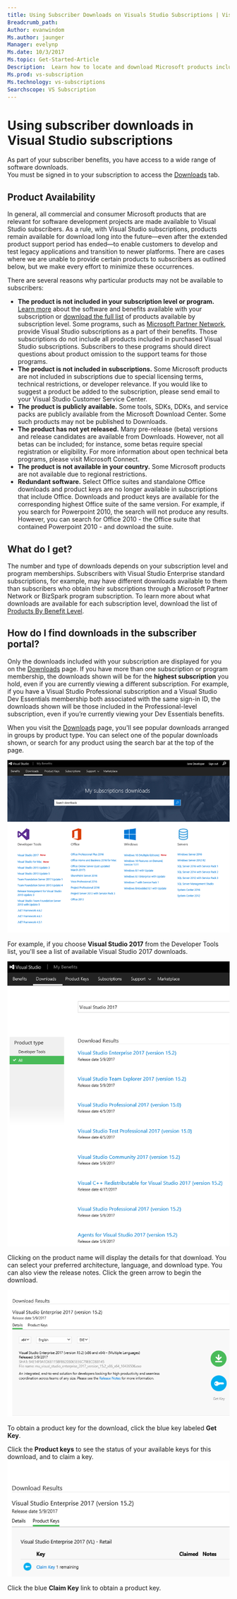 ```yaml
---
title: Using Subscriber Downloads on Visuals Studio Subscriptions | Visual Studio Marketplace
Breadcrumb_path: 
Author: evanwindom
Ms.author: jaunger
Manager: evelynp
Ms.date: 10/3/2017
Ms.topic: Get-Started-Article
Description:  Learn how to locate and download Microsoft products included with your Visual Studio subscription.  
Ms.prod: vs-subscription
Ms.technology: vs-subscriptions
Searchscope: VS Subscription
---
```


# Using subscriber downloads in Visual Studio subscriptions
As part of your subscriber benefits, you have access to a wide range of software downloads.  
You must be signed in to your subscription to access the [Downloads](https://my.visualstudio.com/downloads) tab. 

## Product Availability
In general, all commercial and consumer Microsoft products that are relevant for software development projects are made available to Visual Studio subscribers. As a rule, with Visual Studio subscriptions, products remain available for download long into the future—even after the extended product support period has ended—to enable customers to develop and test legacy applications and transition to newer platforms. There are cases where we are unable to provide certain products to subscribers as outlined below, but we make every effort to minimize these occurrences.

There are several reasons why particular products may not be available to subscribers:

- **The product is not included in your subscription level or program.** [Learn more](https://www.visualstudio.com/pricing/) about the software and benefits available with your subscription or [download the full list](https://download.microsoft.com/download/1/5/4/15454442-CF17-47B9-A65D-DF84EF88511B/Products_by_Benefit_Level.xlsx_) of products available by subscription level. Some programs, such as [Microsoft Partner Network](https://partner.microsoft.com/), provide Visual Studio subscriptions as a part of their benefits.  Those subscriptions do not include all products included in purchased Visual Studio subscriptions. Subscribers to these programs should direct questions about product omission to the support teams for those programs.
- **The product is not included in subscriptions.** Some Microsoft products are not included in subscriptions due to special licensing terms, technical restrictions, or developer relevance. If you would like to suggest a product be added to the subscription, please send email to your Visual Studio Customer Service Center.
- **The product is publicly available.** Some tools, SDKs, DDKs, and service packs are publicly available from the Microsoft Download Center. Some such products may not be published to Downloads.
- **The product has not yet released.**  Many pre-release (beta) versions and release candidates are available from Downloads. However, not all betas can be included; for instance, some betas require special registration or eligibility. For more information about open technical beta programs, please visit Microsoft Connect.
- **The product is not available in your country.** Some Microsoft products are not available due to regional restrictions.
- **Redundant software.** Select Office suites and standalone Office downloads and product keys are no longer available in subscriptions that include Office. Downloads and product keys are available for the corresponding highest Office suite of the same version.  For example, if you search for Powerpoint 2010, the search will not produce any results.  However, you can search for Office 2010 - the Office suite that contained Powerpoint 2010 - and download the suite.  

## What do I get?
The number and type of downloads depends on your subscription level and program memberships.  Subscribers with Visual Studio Enterprise standard subscriptions, for example, may have different downloads available to them than subscribers who obtain their subscriptions through a Microsoft Partner Network or BizSpark program subscription.  To learn more about what downloads are available for each subscription level, download the list of [Products By Benefit Level](https://download.microsoft.com/download/1/5/4/15454442-CF17-47B9-A65D-DF84EF88511B/Products_by_Benefit_Level.xlsx).
## How do I find downloads in the subscriber portal? 
Only the downloads included with your subscription are displayed for you on the [Downloads](https;//my.visualstudio.com/downloads) page.  If you have more than one subscription or program membership, the downloads shown will be for the **highest subscription** you hold, even if you are currently viewing a different subscription.  For example, if you have a Visual Studio Professional subscription and a Visual Studio Dev Essentials membership both associated with the same sign-in ID, the downloads shown will be those included in the Professional-level subscription, even if you’re currently viewing your Dev Essentials benefits.  

When you visit the [Downloads](https;//my.visualstudio.com/downloads) page, you'll see popular downloads arranged in groups by product type.  You can select one of the popular downloads shown, or search for any product using the search bar at the top of the page. 

![Subscriber downloads page](_img\subscriber-downloads\subscriber-downloads-resized.png)

For example, if you choose **Visual Studio 2017** from the Developer Tools list, you'll see a list of available Visual Studio 2017 downloads. 

![Visual Studio 2017 downloads](_img\subscriber-downloads\vs2017-products-cropped.png)

Clicking on the product name will display the details for that download.  You can select your preferred architecture, language, and download type.  You can also view the release notes.  Click the green arrow to begin the download.  

![Visual Studio 2017 download details](_img\subscriber-downloads\vs2017-details-cropped.png) 

To obtain a product key for the download, click the blue key labeled **Get Key**.  

Click the **Product keys** to see the status of your available keys for this download, and to claim a key.  
![Visual Studio 2017 product keys](_img\subscriber-downloads\vs2017-product-keys-cropped.png)

Click the blue **Claim Key** link to obtain a product key.  